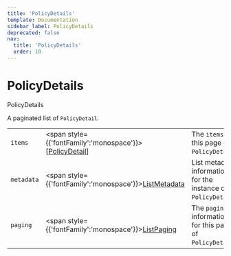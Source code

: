 ```yaml
---
title: 'PolicyDetails'
template: Documentation
sidebar_label: PolicyDetails
deprecated: false
nav:
  title: 'PolicyDetails'
  order: 10
---
```


# PolicyDetails

<div style={{'fontFamily':'monospace'}}><span style={{'fontSize':'1.5rem','fontWeight':500}}>PolicyDetails</span></div>



A paginated list of `PolicyDetail`.

| | | |
| -- | -- | -- |
| `items` | <span style={{'fontFamily':'monospace'}}>[<a href="/guardrails/docs/reference/graphql/object/PolicyDetail">PolicyDetail</a>]</span> | The `items` for this page of `PolicyDetails`. |
| `metadata` | <span style={{'fontFamily':'monospace'}}><a href="/guardrails/docs/reference/graphql/object/ListMetadata">ListMetadata</a></span> | List metadata information for the instance of `PolicyDetails`. |
| `paging` | <span style={{'fontFamily':'monospace'}}><a href="/guardrails/docs/reference/graphql/object/ListPaging">ListPaging</a></span> | The `paging` information for this page of `PolicyDetails`. |
